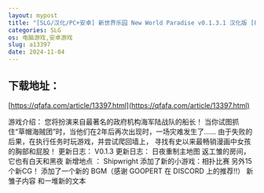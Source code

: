 ```yaml
---
layout: mypost
title: "[SLG/汉化/PC+安卓] 新世界乐园 New World Paradise v0.1.3.1 汉化版 [800M]"
categories: SLG
os: 电脑游戏,安卓游戏
slug: a13397
date: 2024-11-04
---
```


## 下载地址：

[https://qfafa.com/article/13397.html](https://qfafa.com/article/13397.html)

游戏介绍：
您将扮演来自最著名的政府机构海军陆战队的船长！
当你试图抓住“草帽海贼团”时，当他们在2年后再次出现时，一场灾难发生了……
由于失败的后果，在执行任务时玩游戏，并尝试爬回墙上，
寻找有史以来最畅销漫画中女孩的胸部和屁股！
更新日志：
V0.1.3 更新日志：
日夜重制主地图
返工雏的房间，它也有白天和黑夜
新增地点 ： Shipwright
添加了新的小游戏：相扑比赛
另外15个新CG！
添加了一个新的 BGM（感谢 GOOPERT 在 DISCORD 上的推荐!!）
新雏子内容
和一堆新的文本